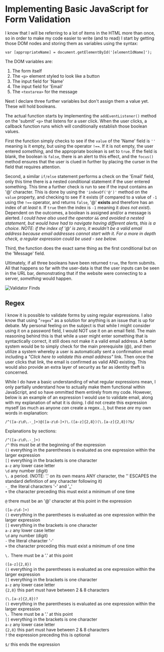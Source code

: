 # Implementing Basic JavaScript for Form Validation

I know that I will be referring to a lot of items in the HTML more than once, so in order to make my code easier to write (and to read) I start by getting those DOM nodes and storing them as variables using the syntax:

```var [appropriateName] = document.getElementById('[elementIdName]');```

The DOM variables are:
1. The form itself
1. The ```<p>``` element styled to look like a button
1. The input field for 'Name'
1. The input field for 'Email'
1. The ```<textarea>``` for the message

Next I declare three further variables but don't assign them a value yet. These will hold booleans.

The actual function starts by implementing the ```addEventListener()``` method on the 'submit' ```<p>``` that listens for a user click. When the user clicks, a callback function runs which will conditionally establish those boolean values.

First the function simply checks to see if the ```value``` of the 'Name' field is ```''``` meaning is it empty, but using the operator ```!==```. If it is not empty, the user entered *something*, and the appropriate boolean is set to ```true```. If the field is blank, the boolean is ```false```, there is an alert to this effect, and the ```focus()``` method ensures that the user is clued in further by placing the curser in the field that requires attention.

Second, a similar ```if/else``` statement performs a check on the 'Email' field, only this time there is a nested conditional statement if the user entered something. This time a further check is run to see if the input contains an '@' character. This is done by using the ```'indexOf('@')'``` method on the ```value``` property, and checking to see if it exists (if compared to a value of ```-1``` using the ```!==``` operator, and returns ```false```, '@' **exists** and therefore has an index of *at least* ```0```. If ```true``` then the index is ```-1``` meaning it *does not exist*). Dependent on the outcomes, a boolean is assigned and/or a message is alerted. *I could have also used the operator ```&&``` and avoided a nested statement, but would have had to navigate having different alerts, this is a choice.* *NOTE: if the index of '@' is zero, it wouldn't be a valid email address because email addresses cannot start with it. For a more in depth check, a regular expression could be used - see below.*

Third, the function does the exact same thing as the first conditional but on the 'Message' field.

Ultimately, if all three booleans have been returned ```true```, the form submits. All that happens so far with the user-data is that the user inputs can be seen in the URL bar, demonstrating that if the website were connecting to a server, *something* would happen.

![Validator Finds](https://github.com/agtravis/homework-week-2/blob/master/assets/images/URL.PNG)

## Regex

I know it is possible to validate forms by using regular expressions. I also know that using "```regex```" as a solution for anything is an issue that is up for debate. My personal feeling on the subject is that while I might consider using it on a password field, I would NOT use it on an email field. The main reasoning behind this is that while a user might enter something that is syntactically correct, it still does not make it a valid email address. A better system would be to simply check for the main prerequisite (@), and then utilize a system whereby a user is automatically sent a confirmation email including a *"Click here to validate this email address"* link. Then once the user clicks that link, the email is confirmed as valid AND existing. This would also provide an extra layer of security as far as identity theft is concerned.

While I do have a basic understanding of what regular expressions mean, I only partially understand how to actually make them functional within JavaScript, and so have ommitted them entirely from my code. However, below is an example of an expression I would use to validate email, along with my explanation of what it is doing. I did not create this expression myself (as much as anyone *can* create a regex...), but these *are* my own words in explanation:

```/^([a-z\d\.-_]+)@([a-z\d-]+)\.([a-z]{2,8})(\.[a-z]{2,8})?$/```

Explanations by sections:

```/^([a-z\d\.-_]+)```  
```/^``` this must be at the beginning of the expression  
```()``` everything in the parentheses is evaluated as one expression within the larger expression  
```[]``` everything in the brackets is one character  
```a-z``` any lower case letter  
```\d``` any number (digit)  
```\.``` a period. (NOTE: '.' on its own means ANY character, the '\' ESCAPES the standard definition of any character following it)  
```-_``` the literal characters '-' and '_'  
```+``` the character preceding this must exist a minimum of one time  
  
```@``` there must be an '@' character at this point in the expression  
  
```([a-z\d-]+)```  
```()``` everything in the parentheses is evaluated as one expression within the larger expression  
```[]``` everything in the brackets is one character  
```a-z``` any lower case letter  
```\d``` any number (digit)  
```-``` the literal character '-'  
```+``` the character preceding this must exist a minimum of one time  
  
```\.``` There must be a '.' at this point  
  
```([a-z]{2,8})```  
```()``` everything in the parentheses is evaluated as one expression within the larger expression  
```[]``` everything in the brackets is one character  
```a-z``` any lower case letter  
```{2,8}``` this part must have between 2 & 8 characters  
  
```(\.[a-z]{2,8})?```  
```()``` everything in the parentheses is evaluated as one expression within the larger expression  
```\.``` There must be a '.' at this point  
```[]``` everything in the brackets is one character  
```a-z``` any lower case letter  
```{2,8}``` this part must have between 2 & 8 characters  
```?``` the expression preceding this is optional  
  
```$/``` this ends the expression  